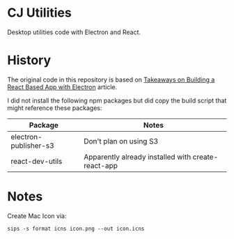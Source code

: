 # CJ Utilities

Desktop utilities code with Electron and React.

# History

The original code in this repository is based on
[Takeaways on Building a React Based App with Electron](https://hackernoon.com/publishing-a-react-based-app-with-electron-and-nodejs-f5ec44169366)
article.

I did not install the following npm packages but did copy the
build script that might reference these packages:

| Package               | Notes                                              |
| --------------------- | -------------------------------------------------- |
| electron-publisher-s3 | Don't plan on using S3                             |
| react-dev-utils       | Apparently already installed with create-react-app |

# Notes

Create Mac Icon via:

```
sips -s format icns icon.png --out icon.icns
```
